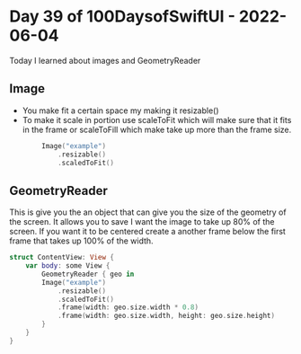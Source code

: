 # Day 39 of 100DaysofSwiftUI - 2022-06-04

Today I learned about images and GeometryReader


## Image

- You make fit a certain space my making it resizable()
- To make it scale in portion use scaleToFit which will make sure that it fits in the frame or scaleToFill which make take up more than the frame size.

```swift
        Image("example")
            .resizable()
            .scaledToFit()

```

## GeometryReader

This is give you the an object that can give you the size of the geometry of the screen.  It allows you to save I want the image to take up 80% of the screen.  If you want it to be centered create a another frame below the first frame that takes up 100% of the width.

```swift
struct ContentView: View {
    var body: some View {
        GeometryReader { geo in
        Image("example")
            .resizable()
            .scaledToFit()
            .frame(width: geo.size.width * 0.8)
            .frame(width: geo.size.width, height: geo.size.height)
        }
    }
}
```
